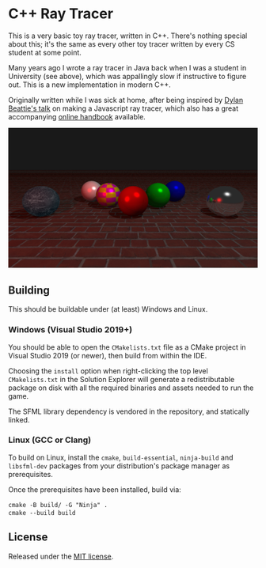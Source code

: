 C++ Ray Tracer
==============

This is a very basic toy ray tracer, written in C++. There's nothing special
about this; it's the same as every other toy tracer written by every CS student
at some point.

Many years ago I wrote a ray tracer in Java back when I was a student in
University (see above), which was appallingly slow if instructive to figure out.
This is a new implementation in modern C++.

Originally written while I was sick at home, after being inspired by
[Dylan Beattie's talk](https://www.youtube.com/watch?v=PNKlC3lk9Kg) on making a
Javascript ray tracer, which also has a great accompanying
[online handbook](https://ursatile.github.io/jsray/) available.

![Example Scene Rendering](Output.png)

## Building

This should be buildable under (at least) Windows and Linux.

### Windows (Visual Studio 2019+)

You should be able to open the `CMakelists.txt` file as a CMake project in
Visual Studio 2019 (or newer), then build from within the IDE.

Choosing the `install` option when right-clicking the top level
`CMakelists.txt` in the Solution Explorer will generate a redistributable
package on disk with all the required binaries and assets needed to run the
game.

The SFML library dependency is vendored in the repository, and statically
linked.

### Linux (GCC or Clang)

To build on Linux, install the `cmake`, `build-essential`, `ninja-build` and
`libsfml-dev` packages from your distribution's package manager as
prerequisites.

Once the prerequisites have been installed, build via:

```
cmake -B build/ -G "Ninja" .
cmake --build build
```

## License

Released under the [MIT license](LICENSE).
